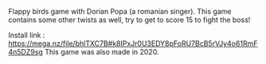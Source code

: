 Flappy birds game with Dorian Popa (a romanian singer).
This game contains some other twists as well, try to get to score 15 to fight the boss!

Install link : https://mega.nz/file/bhlTXC7B#k8IPxJr0U3EDY8pFoRU7BcB5rVJy4o61RmF4n5DZ9sg 
This game was also made in 2020.
